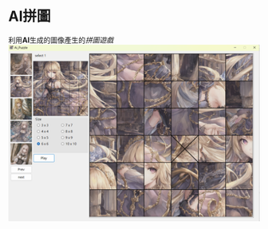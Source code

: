  # AI拼圖
 利用**AI**生成的圖像產生的*拼圖遊戲*
 ![f6ea3e45755ba446daf1cf1d4d17d45b.png](f6ea3e45755ba446daf1cf1d4d17d45b.png)

